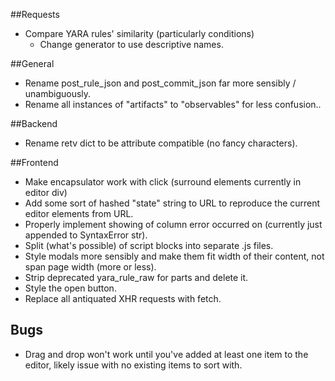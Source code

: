 ##Requests
*  Compare YARA rules' similarity (particularly conditions)
    * Change generator to use descriptive names.

##General
*  Rename post_rule_json and post_commit_json far more sensibly / unambiguously.
*  Rename all instances of "artifacts" to "observables" for less confusion..

##Backend
* Rename retv dict to be attribute compatible (no fancy characters).

##Frontend
* Make encapsulator work with click (surround elements currently in editor div)
* Add some sort of hashed "state" string to URL to reproduce the current editor elements from URL.
* Properly implement showing of column error occurred on (currently just appended to SyntaxError str).
* Split (what's possible) of script blocks into separate .js files.
* Style modals more sensibly and make them fit width of their content, not span page width (more or less).
* Strip deprecated yara_rule_raw for parts and delete it.
* Style the open button.
* Replace all antiquated XHR requests with fetch.

## Bugs
* Drag and drop won't work until you've added at least one item to the editor, 
  likely issue with no existing items to sort with.
